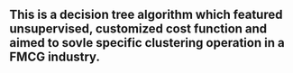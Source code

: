 ## This is a decision tree algorithm which featured unsupervised, customized cost function and aimed to sovle specific clustering operation in a FMCG industry.
